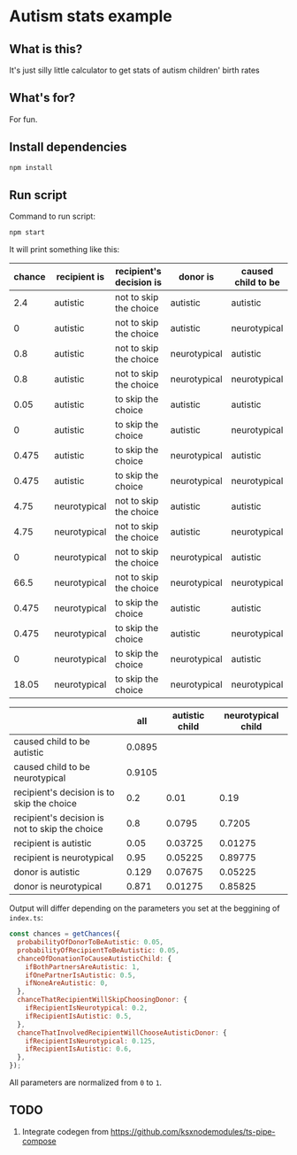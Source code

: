 # Autism stats example

## What is this?

It's just silly little calculator to get stats of autism children' birth rates

## What's for?

For fun.

## Install dependencies

```bash
npm install
```

## Run script

Command to run script:

```bash
npm start
```

It will print something like this:

| chance | recipient is | recipient's decision is | donor is     | caused child to be |
| ------ | ------------ | ----------------------- | ------------ | ------------------ |
| 2.4    | autistic     | not to skip the choice  | autistic     | autistic           |
| 0      | autistic     | not to skip the choice  | autistic     | neurotypical       |
| 0.8    | autistic     | not to skip the choice  | neurotypical | autistic           |
| 0.8    | autistic     | not to skip the choice  | neurotypical | neurotypical       |
| 0.05   | autistic     | to skip the choice      | autistic     | autistic           |
| 0      | autistic     | to skip the choice      | autistic     | neurotypical       |
| 0.475  | autistic     | to skip the choice      | neurotypical | autistic           |
| 0.475  | autistic     | to skip the choice      | neurotypical | neurotypical       |
| 4.75   | neurotypical | not to skip the choice  | autistic     | autistic           |
| 4.75   | neurotypical | not to skip the choice  | autistic     | neurotypical       |
| 0      | neurotypical | not to skip the choice  | neurotypical | autistic           |
| 66.5   | neurotypical | not to skip the choice  | neurotypical | neurotypical       |
| 0.475  | neurotypical | to skip the choice      | autistic     | autistic           |
| 0.475  | neurotypical | to skip the choice      | autistic     | neurotypical       |
| 0      | neurotypical | to skip the choice      | neurotypical | autistic           |
| 18.05  | neurotypical | to skip the choice      | neurotypical | neurotypical       |

|                                                | all    | autistic child | neurotypical child |
| ---------------------------------------------- | ------ | -------------- | ------------------ |
| caused child to be autistic                    | 0.0895 |                |                    |
| caused child to be neurotypical                | 0.9105 |                |                    |
| recipient's decision is to skip the choice     | 0.2    | 0.01           | 0.19               |
| recipient's decision is not to skip the choice | 0.8    | 0.0795         | 0.7205             |
| recipient is autistic                          | 0.05   | 0.03725        | 0.01275            |
| recipient is neurotypical                      | 0.95   | 0.05225        | 0.89775            |
| donor is autistic                              | 0.129  | 0.07675        | 0.05225            |
| donor is neurotypical                          | 0.871  | 0.01275        | 0.85825            |

Output will differ depending on the parameters you set at the beggining of `index.ts`:

```javascript
const chances = getChances({
  probabilityOfDonorToBeAutistic: 0.05,
  probabilityOfRecipientToBeAutistic: 0.05,
  chanceOfDonationToCauseAutisticChild: {
    ifBothPartnersAreAutistic: 1,
    ifOnePartnerIsAutistic: 0.5,
    ifNoneAreAutistic: 0,
  },
  chanceThatRecipientWillSkipChoosingDonor: {
    ifRecipientIsNeurotypical: 0.2,
    ifRecipientIsAutistic: 0.5,
  },
  chanceThatInvolvedRecipientWillChooseAutisticDonor: {
    ifRecipientIsNeurotypical: 0.125,
    ifRecipientIsAutistic: 0.6,
  },
});
```

All parameters are normalized from `0` to `1`.

## TODO

1. Integrate codegen from https://github.com/ksxnodemodules/ts-pipe-compose
